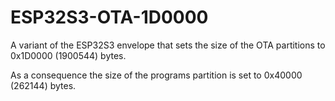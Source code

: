 # ESP32S3-OTA-1D0000

A variant of the ESP32S3 envelope that sets the size of the OTA
partitions to 0x1D0000 (1900544) bytes.

As a consequence the size of the programs partition is set to
0x40000 (262144) bytes.
